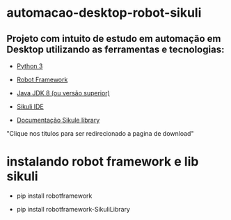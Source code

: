# automacao-desktop-robot-sikuli

## Projeto com intuito de estudo em automação em Desktop utilizando as ferramentas e tecnologias:

* [Python 3](https://www.python.org/ftp/python/3.12.3/python-3.12.3-amd64.exe)
* [Robot Framework](https://robotframework.org/?tab=1#getting-started)
* [Java JDK 8 (ou versão superior)](https://www.azul.com/core-post-download/?endpoint=zulu&uuid=fa433a8b-00a0-4682-b895-d68eea7769a8)
* [Sikuli IDE](https://launchpad.net/sikuli/sikulix/2.0.5/+download/sikulixide-2.0.5.jar)

* [Documentação Sikule library](https://rainmanwy.github.io/robotframework-SikuliLibrary/doc/SikuliLibrary.html#library-documentation-top)

"Clique nos titulos para ser redirecionado a pagina de download"

# instalando robot framework e lib sikuli 

* pip install robotframework

* pip install robotframework-SikuliLibrary